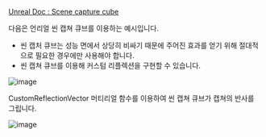 [Unreal Doc : Scene capture cube](https://docs.unrealengine.com/4.27/en-US/Resources/ContentExamples/Reflections/1_6/)

다음은 언리얼 씬 캡쳐 큐브를 이용하는 예시입니다.

* 씬 캡처 큐브는 성능 면에서 상당히 비싸기 때문에 주어진 효과를 얻기 위해 절대적으로 필요한 경우에만 사용해야 합니다.
* 씬 캡쳐 큐브를 이용해 커스텀 리플렉션을 구현할 수 있습니다.

![image](https://github.com/kbmhansungb/kbmhansungb.github.io/assets/56149613/dd360754-19ea-4f32-b46d-0b00ee8abcec)


CustomReflectionVector 머티리얼 함수를 이용하여 씬 캡쳐 큐브가 캡쳐의 반사를 그립니다.

![image](https://github.com/kbmhansungb/kbmhansungb.github.io/assets/56149613/683aa691-e11f-4e01-b649-ff5b022d759d)
